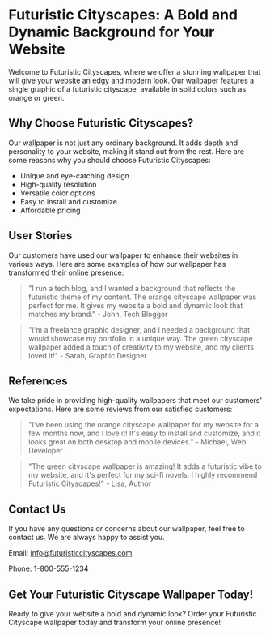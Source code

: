 <!--font:Cormorant Garamond-->

# Futuristic Cityscapes: A Bold and Dynamic Background for Your Website

Welcome to Futuristic Cityscapes, where we offer a stunning wallpaper that will give your website an edgy and modern look. Our wallpaper features a single graphic of a futuristic cityscape, available in solid colors such as orange or green.

## Why Choose Futuristic Cityscapes?

Our wallpaper is not just any ordinary background. It adds depth and personality to your website, making it stand out from the rest. Here are some reasons why you should choose Futuristic Cityscapes:

- Unique and eye-catching design
- High-quality resolution
- Versatile color options
- Easy to install and customize
- Affordable pricing

## User Stories

Our customers have used our wallpaper to enhance their websites in various ways. Here are some examples of how our wallpaper has transformed their online presence:

> "I run a tech blog, and I wanted a background that reflects the futuristic theme of my content. The orange cityscape wallpaper was perfect for me. It gives my website a bold and dynamic look that matches my brand." - John, Tech Blogger

> "I'm a freelance graphic designer, and I needed a background that would showcase my portfolio in a unique way. The green cityscape wallpaper added a touch of creativity to my website, and my clients loved it!" - Sarah, Graphic Designer

## References

We take pride in providing high-quality wallpapers that meet our customers' expectations. Here are some reviews from our satisfied customers:

> "I've been using the orange cityscape wallpaper for my website for a few months now, and I love it! It's easy to install and customize, and it looks great on both desktop and mobile devices." - Michael, Web Developer

> "The green cityscape wallpaper is amazing! It adds a futuristic vibe to my website, and it's perfect for my sci-fi novels. I highly recommend Futuristic Cityscapes!" - Lisa, Author

## Contact Us

If you have any questions or concerns about our wallpaper, feel free to contact us. We are always happy to assist you.

Email: info@futuristiccityscapes.com

Phone: 1-800-555-1234

## Get Your Futuristic Cityscape Wallpaper Today!

Ready to give your website a bold and dynamic look? Order your Futuristic Cityscape wallpaper today and transform your online presence!

<!--

Write me content for website with wallpaper which alt text is:

"A wallpaper with a single graphic of a futuristic cityscape, in a solid color such as orange or green."

The name/title of the page should not be 1:1 copy of the alt text but rather a real content of the website which is using this wallpaper.

- Use markdown format 
- Start with heading
- Heading should be short and concise
- The content should look like a real website 
- The website should not be about the wallpaper, wallpaper is just a related background
- Heading should be contain work "wallpaper" or "background"
- Include real sections like references, contact, user stories, etc. use things relevant to the page purpose.
- Feel free to use structure like headings, bullets, numbering, blockquotes, paragraphs, horizontal lines, etc.
- You can use formatting like bold or _italic_
- You can include UTF-8 emojis
- Links should be only #hash anchors (and you can refer to the document itself)
- Do not include images


---


# Futuristic Cityscapes: A Bold and Dynamic Background for Your Website

Welcome to Futuristic Cityscapes, where we offer a stunning wallpaper that will give your website an edgy and modern look. Our wallpaper features a single graphic of a futuristic cityscape, available in solid colors such as orange or green.

## Why Choose Futuristic Cityscapes?

Our wallpaper is not just any ordinary background. It adds depth and personality to your website, making it stand out from the rest. Here are some reasons why you should choose Futuristic Cityscapes:

- Unique and eye-catching design
- High-quality resolution
- Versatile color options
- Easy to install and customize
- Affordable pricing

## User Stories

Our customers have used our wallpaper to enhance their websites in various ways. Here are some examples of how our wallpaper has transformed their online presence:

> "I run a tech blog, and I wanted a background that reflects the futuristic theme of my content. The orange cityscape wallpaper was perfect for me. It gives my website a bold and dynamic look that matches my brand." - John, Tech Blogger

> "I'm a freelance graphic designer, and I needed a background that would showcase my portfolio in a unique way. The green cityscape wallpaper added a touch of creativity to my website, and my clients loved it!" - Sarah, Graphic Designer

## References

We take pride in providing high-quality wallpapers that meet our customers' expectations. Here are some reviews from our satisfied customers:

> "I've been using the orange cityscape wallpaper for my website for a few months now, and I love it! It's easy to install and customize, and it looks great on both desktop and mobile devices." - Michael, Web Developer

> "The green cityscape wallpaper is amazing! It adds a futuristic vibe to my website, and it's perfect for my sci-fi novels. I highly recommend Futuristic Cityscapes!" - Lisa, Author

## Contact Us

If you have any questions or concerns about our wallpaper, feel free to contact us. We are always happy to assist you.

Email: info@futuristiccityscapes.com

Phone: 1-800-555-1234

## Get Your Futuristic Cityscape Wallpaper Today!

Ready to give your website a bold and dynamic look? Order your Futuristic Cityscape wallpaper today and transform your online presence!

-->
